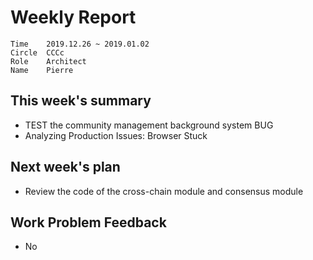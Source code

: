 # Weekly Report 

```
Time	2019.12.26 ~ 2019.01.02
Circle	CCCc
Role	Architect
Name	Pierre
```
## This week's summary

- TEST the community management background system BUG
- Analyzing Production Issues: Browser Stuck

## Next week's plan

- Review the code of the cross-chain module and consensus module

## Work Problem Feedback

- No

